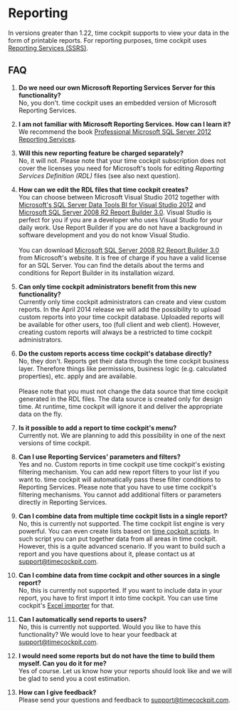 # Reporting

In versions greater than 1.22, time cockpit supports to view your data in the form of printable reports. For reporting purposes, time cockpit uses [Reporting Services (SSRS)](http://msdn.microsoft.com/de-de/library/ms159106.aspx).

## FAQ

1. **Do we need our own Microsoft Reporting Services Server for this functionality?**<br/>
No, you don't. time cockpit uses an embedded version of Microsoft Reporting Services.

1. **I am not familiar with Microsoft Reporting Services. How can I learn it?**<br/>
We recommend the book [Professional Microsoft SQL Server 2012 Reporting Services](http://www.amazon.de/gp/product/1118101111/).

1. **Will this new reporting feature be charged separately?**<br/>
No, it will not. Please note that your time cockpit subscription does not cover the licenses you need for Microsoft's tools for editing *Reporting Services Definition (RDL)* files (see also next question).

1. **How can we edit the RDL files that time cockpit creates?**<br/>
You can choose between Microsoft Visual Studio 2012 together with [Microsoft's SQL Server Data Tools BI for Visual Studio 2012](http://www.microsoft.com/en-us/download/details.aspx?id=36843) and [Microsoft SQL Server 2008 R2 Report Builder 3.0](http://www.microsoft.com/en-us/download/details.aspx?id=6116). Visual Studio is perfect for you if you are a developer who uses Visual Studio for your daily work. Use Report Builder if you are do not have a background in software development and you do not know Visual Studio.<br/><br/>
You can download [Microsoft SQL Server 2008 R2 Report Builder 3.0](http://www.microsoft.com/en-us/download/details.aspx?id=6116) from Microsoft's website. It is free of charge if you have a valid license for an SQL Server. You can find the details about the terms and conditions for Report Builder in its installation wizard.

1. **Can only time cockpit administrators benefit from this new functionality?**<br/>
Currently only time cockpit administrators can create and view custom reports. In the April 2014 release we will add the possibility to upload custom reports into your time cockpit database. Uploaded reports will be available for other users, too (full client and web client). However, creating custom reports will always be a restricted to time cockpit administrators.

1. **Do the custom reports access time cockpit's database directly?**<br/>
No, they don't. Reports get their data through the time cockpit business layer. Therefore things like permissions, business logic (e.g. calculated properties), etc. apply and are available.<br/><br/>
Please note that you must not change the data source that time cockpit generated in the RDL files. The data source is created only for design time. At runtime, time cockpit will ignore it and deliver the appropriate data on the fly.

1. **Is it possible to add a report to time cockpit's menu?**<br/>
Currently not. We are planning to add this possibility in one of the next versions of time cockpit.

1. **Can I use Reporting Services' parameters and filters?**<br/>
Yes and no. Custom reports in time cockpit use time cockpit's existing filtering mechanism. You can add new report filters to your list if you want to. time cockpit will automatically pass these filter conditions to Reporting Services. Please note that you have to use time cockpit's filtering mechanisms. You cannot add additional filters or parameters directly in Reporting Services.

1. **Can I combine data from multiple time cockpit lists in a single report?**<br/>
No, this is currently not supported. The time cockpit list engine is very powerful. You can even create lists based on [time cockpit scripts](~/doc/scripting/overview.md). In such script you can put together data from all areas in time cockpit. However, this is a quite advanced scenario. If you want to build such a report and you have questions about it, please contact us at [support@timecockpit.com](mailto:support@timecockpit.com).

1. **Can I combine data from time cockpit and other sources in a single report?**<br/>
No, this is currently not supported. If you want to include data in your report, you have to first import it into time cockpit. You can use time cockpit's [Excel importer](~/doc/data-exchange/importer.md) for that.

1. **Can I automatically send reports to users?**<br/>
No, this is currently not supported. Would you like to have this functionality? We would love to hear your feedback at [support@timecockpit.com](mailto:support@timecockpit.com).

1. **I would need some reports but do not have the time to build them myself. Can you do it for me?**<br/>
Yes of course. Let us know how your reports should look like and we will be glad to send you a cost estimation.

1. **How can I give feedback?**<br/>
Please send your questions and feedback to [support@timecockpit.com](mailto:support@timecockpit.com).